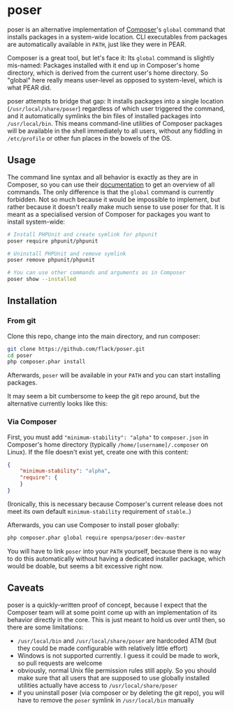 poser
=========

poser is an alternative implementation of [Composer](https://getcomposer.org/)'s `global` command 
that installs packages in a system-wide location. CLI executables from 
packages are automatically available in `PATH`, just like they were in PEAR.

Composer is a great tool, but let's face it: Its `global` command is
slightly mis-named: Packages installed with it end up in Composer's 
home directory, which is derived from the current user's home directory.
So "global" here really means user-level as opposed to system-level, which
is what PEAR did.

poser attempts to bridge that gap: It installs packages into a single 
location (`/usr/local/share/poser`) regardless of which user triggered the 
command, and it automatically symlinks the bin files
of installed packages into `/usr/local/bin`. This means
command-line utilities of Composer packages will be available
in the shell immediately to all users, without any fiddling in `/etc/profile` 
or other fun places in the bowels of the OS.

Usage
-----

The command line syntax and all behavior is exactly as they are in Composer, so 
you can use their [documentation](https://getcomposer.org/doc/03-cli.md) to get an overview
of all commands. The only difference is that the `global` command is currently 
forbidden. Not so much because it would be impossible to implement, but rather
because it doesn't really make much sense to use poser for that. It is meant 
as a specialised version of Composer for packages you want to install system-wide:

```bash
# Install PHPUnit and create symlink for phpunit
poser require phpunit/phpunit

# Uninstall PHPUnit and remove symlink
poser remove phpunit/phpunit

# You can use other commands and arguments as in Composer
poser show --installed
```

Installation
------------

### From git

Clone this repo, change into the main directory, and run composer:
```bash
git clone https://github.com/flack/poser.git
cd poser
php composer.phar install
```
Afterwards, `poser` will be available in your `PATH` and you can start installing
packages.

It may seem a bit cumbersome to keep the git repo around, but the alternative
currently looks like this:

### Via Composer

First, you must add `"minimum-stability": "alpha"` to `composer.json`
in Composer's home directory (typically `/home/[username]/.composer`
on Linux). If the file doesn't exist yet, create one with this content:

```json
{
    "minimum-stability": "alpha",
    "require": {
    }
}
```

(Ironically, this is necessary because Composer's current release does
not meet its own default `minimum-stability` requirement of `stable`..)

Afterwards, you can use Composer to install poser globally:

```bash
php composer.phar global require openpsa/poser:dev-master
```

You will have to link `poser` into your `PATH` yourself, because
there is no way to do this automatically without having a dedicated
installer package, which would be doable, but seems a bit excessive right now.

Caveats
-------
poser is a quickly-written proof of concept, because I expect that the Composer 
team will at some point come up with an implementation of its behavior directly 
in the core. This is just meant to hold us over until then, so there are 
some limitations:

 - `/usr/local/bin` and `/usr/local/share/poser` are hardcoded ATM (but they could be
   made configurable with relatively little effort)
 - Windows is not supported currently. I guess it could be made to work, so pull 
   requests are welcome
 - obviously, normal Unix file permission rules still apply. So you should make 
   sure that all users that are supposed to use globally installed utilities actually
   have access to `/usr/local/share/poser`
 - if you uninstall poser (via composer or by deleting the git repo), you will have to 
   remove the `poser` symlink in `/usr/local/bin` manually

